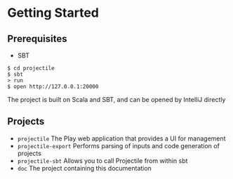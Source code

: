 # Getting Started

## Prerequisites

* SBT

```shell
$ cd projectile
$ sbt
> run
$ open http://127.0.0.1:20000
```

The project is built on Scala and SBT, and can be opened by IntelliJ directly

## Projects

* `projectile` The Play web application that provides a UI for management
* `projectile-export` Performs parsing of inputs and code generation of projects
* `projectile-sbt` Allows you to call Projectile from within sbt
* `doc` The project containing this documentation
